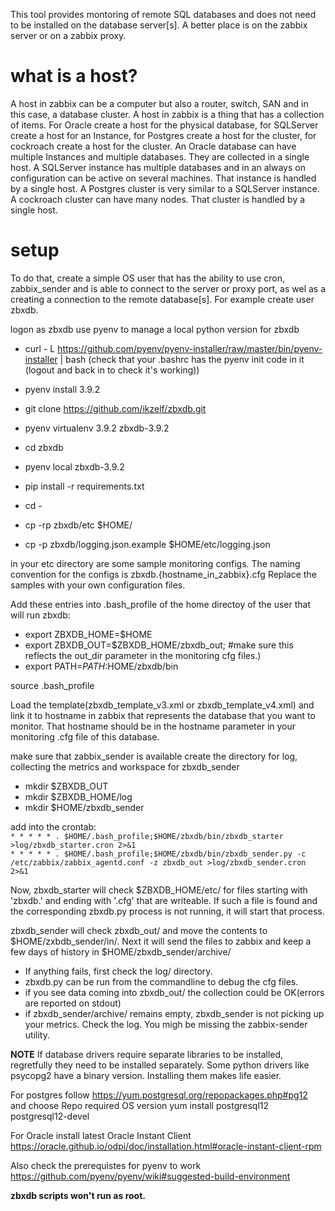 This tool provides montoring of remote SQL databases and does not need to be installed on the database
server[s]. A better place is on the zabbix server or on a zabbix proxy.

# what is a host?
A host in zabbix can be a computer but also a router, switch, SAN and in this case, a database cluster. A host
in zabbix is a thing that has a collection of items. For Oracle create a host for the physical database, for
SQLServer create a host for an Instance, for Postgres create a host for the cluster, for cockroach create a host for the cluster.
An Oracle database can have multiple Instances and multiple databases. They are collected in a single host.
A SQLServer instance has multiple databases and in an always on configuration can be active on several machines.
That instance is handled by a single host.
A Postgres cluster is very similar to a SQLServer instance.
A cockroach cluster can have many nodes. That cluster is handled by a single host.

# setup
To do that, create a simple OS user that has the ability to use cron, zabbix_sender and is able to connect
to the server or proxy port, as wel as a creating a connection to the remote database[s]. For example create user zbxdb.

logon as zbxdb
use pyenv to manage a local python version for zbxdb

- curl - L https://github.com/pyenv/pyenv-installer/raw/master/bin/pyenv-installer | bash
(check that your .bashrc has the pyenv init code in it (logout and back in to check it's working))
- pyenv install 3.9.2
- git clone https://github.com/ikzelf/zbxdb.git
- pyenv virtualenv 3.9.2 zbxdb-3.9.2
- cd zbxdb
- pyenv local zbxdb-3.9.2
- pip install -r requirements.txt
- cd -

- cp -rp zbxdb/etc $HOME/
- cp -p zbxdb/logging.json.example  $HOME/etc/logging.json

in your etc directory are some sample monitoring configs. The naming convention for the configs is
zbxdb.{hostname_in_zabbix}.cfg
Replace the samples with your own configuration files.

Add these entries into .bash_profile of the home directoy of the user that will run zbxdb:
- export ZBXDB_HOME=$HOME
- export ZBXDB_OUT=$ZBXDB_HOME/zbxdb_out; #make sure this reflects the out_dir parameter in the monitoring cfg files.)
- export PATH=$PATH:$HOME/zbxdb/bin

source .bash_profile

Load the template(zbxdb_template_v3.xml or zbxdb_template_v4.xml) and link it to hostname in zabbix that
represents the database that you want to monitor. That hostname should be in the hostname parameter in your monitoring .cfg file of this database.

make sure that zabbix_sender is available
create the directory for log, collecting the metrics and workspace for zbxdb_sender
- mkdir $ZBXDB_OUT
- mkdir $ZBXDB_HOME/log
- mkdir $HOME/zbxdb_sender

add into the crontab:
<br >
`* * * * * . $HOME/.bash_profile;$HOME/zbxdb/bin/zbxdb_starter >log/zbxdb_starter.cron 2>&1`
<br >
`* * * * * . $HOME/.bash_profile;$HOME/zbxdb/bin/zbxdb_sender.py -c /etc/zabbix/zabbix_agentd.conf -z zbxdb_out >log/zbxdb_sender.cron 2>&1`

Now, zbxdb_starter will check $ZBXDB_HOME/etc/ for files starting with 'zbxdb.' and ending with '.cfg'
that are writeable. If such a file is found and the corresponding zbxdb.py process is not running, it
will start that process.

zbxdb_sender will check zbxdb_out/ and move the contents to $HOME/zxbdb_sender/in/. Next it will send
the files to zabbix and keep a few days of history in $HOME/zbxdb_sender/archive/

- If anything fails, first check the log/ directory.
- zbxdb.py can be run from the commandline to debug the cfg files.
- if you see data coming into zbxdb_out/ the collection could be OK(errors are reported on stdout)
- if zbxdb_sender/archive/ remains empty, zbxdb_sender is not picking up your metrics.  Check the log. You migh be missing the zabbix-sender utility.

**NOTE**
If database drivers require separate  libraries to be installed, regretfully they need to be installed separately. Some python drivers like psycopg2 have a binary version. Installing them makes life easier.

For postgres follow https://yum.postgresql.org/repopackages.php#pg12 and choose Repo required OS version
yum install postgresql12 postgresql12-devel

For Oracle install latest Oracle Instant Client
https://oracle.github.io/odpi/doc/installation.html#oracle-instant-client-rpm

Also check the prerequistes for pyenv to work
https://github.com/pyenv/pyenv/wiki#suggested-build-environment

**zbxdb scripts won't run as root.**
